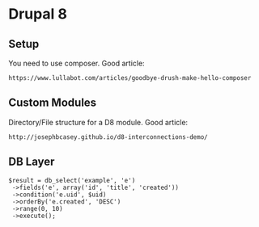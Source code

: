 # Drupal 8


## Setup

You need to use composer. Good article:

  `https://www.lullabot.com/articles/goodbye-drush-make-hello-composer`

## Custom Modules

Directory/File structure for a D8 module. Good article:

 `http://josephbcasey.github.io/d8-interconnections-demo/`


 ## DB Layer

 ```
 $result = db_select('example', 'e')
  ->fields('e', array('id', 'title', 'created'))
  ->condition('e.uid', $uid)
  ->orderBy('e.created', 'DESC')
  ->range(0, 10)
  ->execute();
  ```

